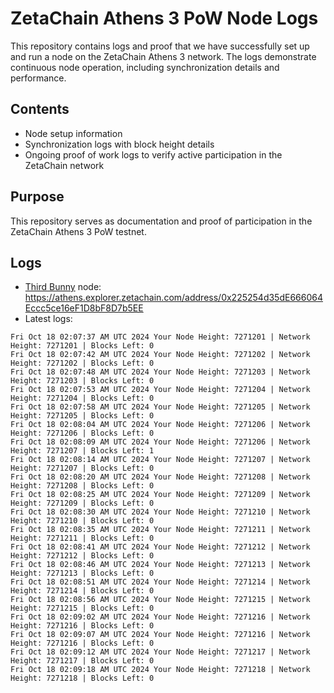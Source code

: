 # ZetaChain Athens 3 PoW Node Logs
This repository contains logs and proof that we have successfully set up and run a node on the ZetaChain Athens 3 network. The logs demonstrate continuous node operation, including synchronization details and performance.

## Contents
- Node setup information
- Synchronization logs with block height details
- Ongoing proof of work logs to verify active participation in the ZetaChain network

## Purpose
This repository serves as documentation and proof of participation in the ZetaChain Athens 3 PoW testnet.

## Logs

- [Third Bunny](https://thirdbunny.xyz/) node: https://athens.explorer.zetachain.com/address/0x225254d35dE666064Eccc5ce16eF1D8bF8D7b5EE
- Latest logs:
```
Fri Oct 18 02:07:37 AM UTC 2024 Your Node Height: 7271201 | Network Height: 7271201 | Blocks Left: 0
Fri Oct 18 02:07:42 AM UTC 2024 Your Node Height: 7271202 | Network Height: 7271202 | Blocks Left: 0
Fri Oct 18 02:07:48 AM UTC 2024 Your Node Height: 7271203 | Network Height: 7271203 | Blocks Left: 0
Fri Oct 18 02:07:53 AM UTC 2024 Your Node Height: 7271204 | Network Height: 7271204 | Blocks Left: 0
Fri Oct 18 02:07:58 AM UTC 2024 Your Node Height: 7271205 | Network Height: 7271205 | Blocks Left: 0
Fri Oct 18 02:08:04 AM UTC 2024 Your Node Height: 7271206 | Network Height: 7271206 | Blocks Left: 0
Fri Oct 18 02:08:09 AM UTC 2024 Your Node Height: 7271206 | Network Height: 7271207 | Blocks Left: 1
Fri Oct 18 02:08:14 AM UTC 2024 Your Node Height: 7271207 | Network Height: 7271207 | Blocks Left: 0
Fri Oct 18 02:08:20 AM UTC 2024 Your Node Height: 7271208 | Network Height: 7271208 | Blocks Left: 0
Fri Oct 18 02:08:25 AM UTC 2024 Your Node Height: 7271209 | Network Height: 7271209 | Blocks Left: 0
Fri Oct 18 02:08:30 AM UTC 2024 Your Node Height: 7271210 | Network Height: 7271210 | Blocks Left: 0
Fri Oct 18 02:08:35 AM UTC 2024 Your Node Height: 7271211 | Network Height: 7271211 | Blocks Left: 0
Fri Oct 18 02:08:41 AM UTC 2024 Your Node Height: 7271212 | Network Height: 7271212 | Blocks Left: 0
Fri Oct 18 02:08:46 AM UTC 2024 Your Node Height: 7271213 | Network Height: 7271213 | Blocks Left: 0
Fri Oct 18 02:08:51 AM UTC 2024 Your Node Height: 7271214 | Network Height: 7271214 | Blocks Left: 0
Fri Oct 18 02:08:56 AM UTC 2024 Your Node Height: 7271215 | Network Height: 7271215 | Blocks Left: 0
Fri Oct 18 02:09:02 AM UTC 2024 Your Node Height: 7271216 | Network Height: 7271216 | Blocks Left: 0
Fri Oct 18 02:09:07 AM UTC 2024 Your Node Height: 7271216 | Network Height: 7271216 | Blocks Left: 0
Fri Oct 18 02:09:12 AM UTC 2024 Your Node Height: 7271217 | Network Height: 7271217 | Blocks Left: 0
Fri Oct 18 02:09:18 AM UTC 2024 Your Node Height: 7271218 | Network Height: 7271218 | Blocks Left: 0
```
